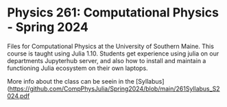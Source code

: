 # Physics 261: Computational Physics - Spring 2024
Files for Computational Physics at the University of Southern Maine. This course is taught using Julia 1.10. Students get experience using julia on our departments Jupyterhub server, and also how to install and maintain a functioning Julia ecosystem on their own laptops. 

More info about the class can be seein in the [Syllabus](https://github.com/CompPhysJulia/Spring2024/blob/main/261Syllabus_S2024.pdf
